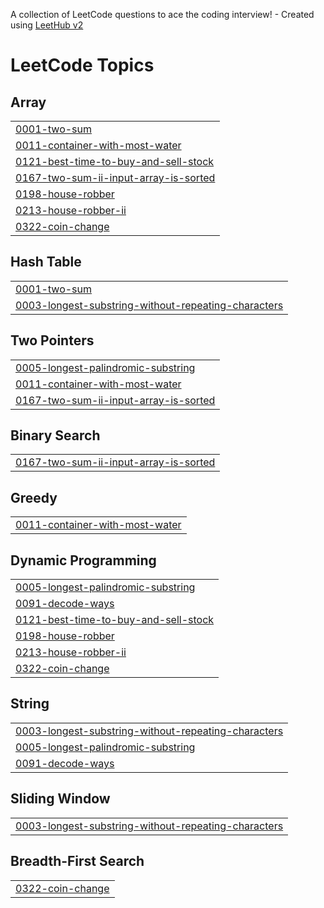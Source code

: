 A collection of LeetCode questions to ace the coding interview! - Created using [LeetHub v2](https://github.com/arunbhardwaj/LeetHub-2.0)
<!---LeetCode Topics Start-->
# LeetCode Topics
## Array
|  |
| ------- |
| [0001-two-sum](https://github.com/prasanthi-toram/Leet-Code/tree/master/0001-two-sum) |
| [0011-container-with-most-water](https://github.com/prasanthi-toram/Leet-Code/tree/master/0011-container-with-most-water) |
| [0121-best-time-to-buy-and-sell-stock](https://github.com/prasanthi-toram/Leet-Code/tree/master/0121-best-time-to-buy-and-sell-stock) |
| [0167-two-sum-ii-input-array-is-sorted](https://github.com/prasanthi-toram/Leet-Code/tree/master/0167-two-sum-ii-input-array-is-sorted) |
| [0198-house-robber](https://github.com/prasanthi-toram/Leet-Code/tree/master/0198-house-robber) |
| [0213-house-robber-ii](https://github.com/prasanthi-toram/Leet-Code/tree/master/0213-house-robber-ii) |
| [0322-coin-change](https://github.com/prasanthi-toram/Leet-Code/tree/master/0322-coin-change) |
## Hash Table
|  |
| ------- |
| [0001-two-sum](https://github.com/prasanthi-toram/Leet-Code/tree/master/0001-two-sum) |
| [0003-longest-substring-without-repeating-characters](https://github.com/prasanthi-toram/Leet-Code/tree/master/0003-longest-substring-without-repeating-characters) |
## Two Pointers
|  |
| ------- |
| [0005-longest-palindromic-substring](https://github.com/prasanthi-toram/Leet-Code/tree/master/0005-longest-palindromic-substring) |
| [0011-container-with-most-water](https://github.com/prasanthi-toram/Leet-Code/tree/master/0011-container-with-most-water) |
| [0167-two-sum-ii-input-array-is-sorted](https://github.com/prasanthi-toram/Leet-Code/tree/master/0167-two-sum-ii-input-array-is-sorted) |
## Binary Search
|  |
| ------- |
| [0167-two-sum-ii-input-array-is-sorted](https://github.com/prasanthi-toram/Leet-Code/tree/master/0167-two-sum-ii-input-array-is-sorted) |
## Greedy
|  |
| ------- |
| [0011-container-with-most-water](https://github.com/prasanthi-toram/Leet-Code/tree/master/0011-container-with-most-water) |
## Dynamic Programming
|  |
| ------- |
| [0005-longest-palindromic-substring](https://github.com/prasanthi-toram/Leet-Code/tree/master/0005-longest-palindromic-substring) |
| [0091-decode-ways](https://github.com/prasanthi-toram/Leet-Code/tree/master/0091-decode-ways) |
| [0121-best-time-to-buy-and-sell-stock](https://github.com/prasanthi-toram/Leet-Code/tree/master/0121-best-time-to-buy-and-sell-stock) |
| [0198-house-robber](https://github.com/prasanthi-toram/Leet-Code/tree/master/0198-house-robber) |
| [0213-house-robber-ii](https://github.com/prasanthi-toram/Leet-Code/tree/master/0213-house-robber-ii) |
| [0322-coin-change](https://github.com/prasanthi-toram/Leet-Code/tree/master/0322-coin-change) |
## String
|  |
| ------- |
| [0003-longest-substring-without-repeating-characters](https://github.com/prasanthi-toram/Leet-Code/tree/master/0003-longest-substring-without-repeating-characters) |
| [0005-longest-palindromic-substring](https://github.com/prasanthi-toram/Leet-Code/tree/master/0005-longest-palindromic-substring) |
| [0091-decode-ways](https://github.com/prasanthi-toram/Leet-Code/tree/master/0091-decode-ways) |
## Sliding Window
|  |
| ------- |
| [0003-longest-substring-without-repeating-characters](https://github.com/prasanthi-toram/Leet-Code/tree/master/0003-longest-substring-without-repeating-characters) |
## Breadth-First Search
|  |
| ------- |
| [0322-coin-change](https://github.com/prasanthi-toram/Leet-Code/tree/master/0322-coin-change) |
<!---LeetCode Topics End-->